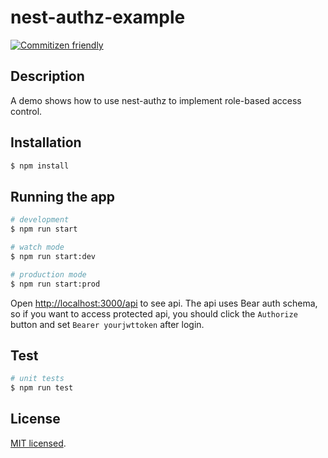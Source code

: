 # nest-authz-example

[![Commitizen friendly](https://img.shields.io/badge/commitizen-friendly-brightgreen.svg)](http://commitizen.github.io/cz-cli/)

## Description

A demo shows how to use nest-authz to implement role-based access control.

## Installation

```bash
$ npm install
```

## Running the app

```bash
# development
$ npm run start

# watch mode
$ npm run start:dev

# production mode
$ npm run start:prod
```

Open [http://localhost:3000/api](http://localhost:3000/api) to see api.
The api uses Bear auth schema, so if you want to access protected api, you should click the `Authorize` button and set `Bearer yourjwttoken` after login.

## Test

```bash
# unit tests
$ npm run test
```

## License

[MIT licensed](LICENSE).
